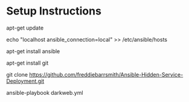 Setup Instructions
===================================
apt-get update

echo "localhost ansible_connection=local" >> /etc/ansible/hosts 

apt-get install ansible

apt-get install git

git clone https://github.com/freddiebarrsmith/Ansible-Hidden-Service-Deployment.git

ansible-playbook darkweb.yml





